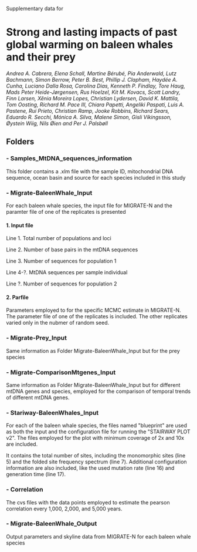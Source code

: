 Supplementary data for
# Strong and lasting impacts of past global warming on baleen whales and their prey

*Andrea A. Cabrera, Elena Schall, Martine Bérubé, Pia Anderwald, Lutz Bachmann, Simon Berrow, Peter B. Best, Phillip J. Clapham, Haydée A. Cunha, Luciano Dalla Rosa, Carolina Dias, Kenneth P. Findlay, Tore Haug, Mads Peter Heide-Jørgensen, Rus Hoelzel, Kit M. Kovacs, Scott Landry, Finn Larsen, Xênia Moreira Lopes, Christian Lydersen, David K. Mattila, Tom Oosting, Richard M. Pace III, Chiara Papetti, Angeliki Paspati, Luis A. Pastene, Rui Prieto, Christian Ramp, Jooke Robbins, Richard Sears, Eduardo R. Secchi, Mónica A. Silva, Malene Simon, Gísli Víkingsson, Øystein Wiig, Nils Øien and Per J. Palsbøll* 



## Folders
### - Samples_MtDNA_sequences_information
	
This folder contains a .xlm file with the sample ID, mitochondrial DNA sequence, ocean basin and source for each species included in this study
	
### - Migrate-BaleenWhale_Input
	
For each baleen whale species, the input file for MIGRATE-N and the paramter file of one of the replicates is presented
	
#### 1. Input file
	
Line 1. Total number of populations and loci

Line 2. Number of base pairs in the mtDNA sequences

Line 3. Number of sequences for population 1

Line 4-?. MtDNA sequences per sample individual

Line ?. Number of sequences for population 2
	
	
#### 2. Parfile
	
Parameters employed to for the specific MCMC estimate in MIGRATE-N. The parameter file of one of the replicates is included. 
The other replicates varied only in the nubmer of random seed.

### - Migrate-Prey_Input

Same information as Folder Migrate-BaleenWhale_Input but for the prey species 
	
### - Migrate-ComparisonMtgenes_Input

Same information as Folder Migrate-BaleenWhale_Input but for different mtDNA genes and species, employed for the comparison of temporal trends of different mtDNA genes.

### - Stariway-BaleenWhales_Input

For each of the baleen whale species, the files named "blueprint" are used as both the input and the configuration file for running the "STAIRWAY PLOT v2". The files employed for the plot with minimum coverage of 2x and 10x are included. 

It contains the total number of sites, including the monomorphic sites (line 5) and the folded site frequency spectrum (line 7).
Additional configuration information are also included, like the used mutation rate (line 16) and generation time (line 17).

### - Correlation

The cvs files with the data points employed to estimate the pearson correlation every 1,000, 2,000, and 5,000 years.

### - Migrate-BaleenWhale_Output

Output parameters and skyline data from MIGRATE-N for each baleen whale species
